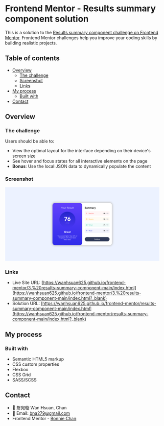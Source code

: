 # Frontend Mentor - Results summary component solution

This is a solution to the [Results summary component challenge on Frontend Mentor](https://www.frontendmentor.io/challenges/results-summary-component-CE_K6s0maV). Frontend Mentor challenges help you improve your coding skills by building realistic projects. 

## Table of contents

- [Overview](#overview)
  - [The challenge](#the-challenge)
  - [Screenshot](#screenshot)
  - [Links](#links)
- [My process](#my-process)
  - [Built with](#built-with)
- [Contact](#contact)

## Overview

### The challenge

Users should be able to:

- View the optimal layout for the interface depending on their device's screen size
- See hover and focus states for all interactive elements on the page
- **Bonus**: Use the local JSON data to dynamically populate the content

### Screenshot

![](./screenshot.png)

### Links

- Live Site URL: [https://wanhsuan625.github.io/frontend-mentor/3.%20results-summary-component-main/index.html](https://wanhsuan625.github.io/frontend-mentor/3.%20results-summary-component-main/index.html?_blank)
- Solution URL: [https://wanhsuan625.github.io/frontend-mentor/results-summary-component-main/index.html](https://wanhsuan625.github.io/frontend-mentor/results-summary-component-main/index.html?_blank)

## My process

### Built with

- Semantic HTML5 markup
- CSS custom properties
- Flexbox
- CSS Grid
- SASS/SCSS

## Contact

- :woman: 詹宛璇 Wan Hsuan, Chan
- :e-mail: Email: bna279@gmail.com
- Frontend Mentor - [Bonnie Chan](https://www.frontendmentor.io/profile/wanhsuan625?_blank)
